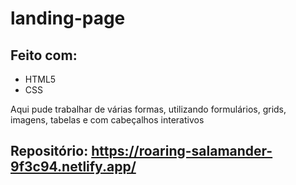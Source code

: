 # landing-page
## Feito com:
- HTML5
- CSS

Aqui pude trabalhar de várias formas, utilizando formulários, grids, imagens, tabelas e com cabeçalhos interativos

## Repositório: https://roaring-salamander-9f3c94.netlify.app/
